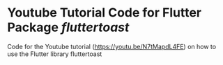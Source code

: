 # Youtube Tutorial Code for Flutter Package *fluttertoast*
Code for the Youtube tutorial (https://youtu.be/N7tMapdL4FE) on how to use the Flutter library fluttertoast
